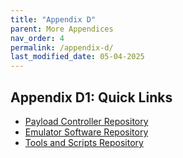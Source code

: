 ```yaml
---
title: "Appendix D"
parent: More Appendices
nav_order: 4
permalink: /appendix-d/
last_modified_date: 05-04-2025
---
```


## Appendix D1: Quick Links

- [Payload Controller Repository](https://github.com/SpawnageLoong/radmon-controller)
- [Emulator Software Repository](https://github.com/SpawnageLoong/radmon-client-c)
- [Tools and Scripts Repository](https://github.com/SpawnageLoong/radmon-tools)

